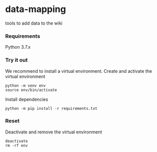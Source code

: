 # data-mapping
tools to add data to the wiki

### Requirements
Python 3.7.x

### Try it out
We recommend to install a virtual environment.
Create and activate the virtual environment

    python -m venv env
    source env/bin/activate

Install dependencies

    python -m pip install -r requirements.txt

### Reset
Deactivate and remove the virtual environment

    deactivate
    rm -rf env